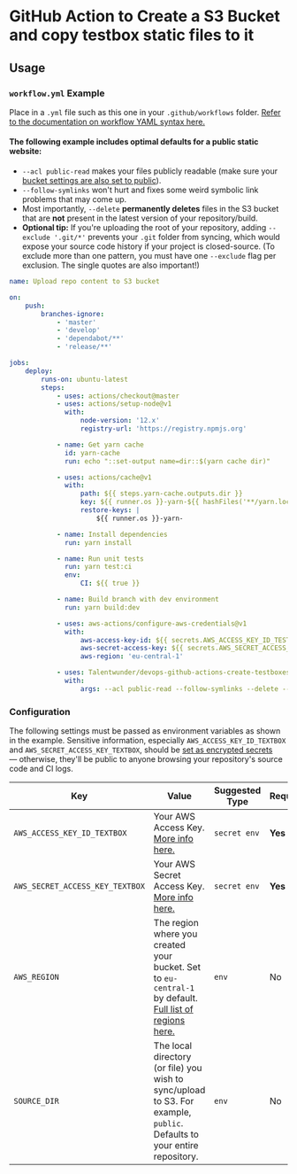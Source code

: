 # GitHub Action to Create a S3 Bucket and copy testbox static files to it

## Usage

### `workflow.yml` Example

Place in a `.yml` file such as this one in your `.github/workflows` folder. [Refer to the documentation on workflow YAML syntax here.](https://help.github.com/en/articles/workflow-syntax-for-github-actions)

#### The following example includes optimal defaults for a public static website:

- `--acl public-read` makes your files publicly readable (make sure your [bucket settings are also set to public](https://docs.aws.amazon.com/AmazonS3/latest/dev/WebsiteAccessPermissionsReqd.html)).
- `--follow-symlinks` won't hurt and fixes some weird symbolic link problems that may come up.
- Most importantly, `--delete` **permanently deletes** files in the S3 bucket that are **not** present in the latest version of your repository/build.
- **Optional tip:** If you're uploading the root of your repository, adding `--exclude '.git/*'` prevents your `.git` folder from syncing, which would expose your source code history if your project is closed-source. (To exclude more than one pattern, you must have one `--exclude` flag per exclusion. The single quotes are also important!)

```yaml
name: Upload repo content to S3 bucket

on:
    push:
        branches-ignore:
            - 'master'
            - 'develop'
            - 'dependabot/**'
            - 'release/**'

jobs:
    deploy:
        runs-on: ubuntu-latest
        steps:
            - uses: actions/checkout@master
            - uses: actions/setup-node@v1
              with:
                  node-version: '12.x'
                  registry-url: 'https://registry.npmjs.org'

            - name: Get yarn cache
              id: yarn-cache
              run: echo "::set-output name=dir::$(yarn cache dir)"

            - uses: actions/cache@v1
              with:
                  path: ${{ steps.yarn-cache.outputs.dir }}
                  key: ${{ runner.os }}-yarn-${{ hashFiles('**/yarn.lock') }}
                  restore-keys: |
                      ${{ runner.os }}-yarn-

            - name: Install dependencies
              run: yarn install

            - name: Run unit tests
              run: yarn test:ci
              env:
                  CI: ${{ true }}

            - name: Build branch with dev environment
              run: yarn build:dev

            - uses: aws-actions/configure-aws-credentials@v1
              with:
                  aws-access-key-id: ${{ secrets.AWS_ACCESS_KEY_ID_TESTBOX }}
                  aws-secret-access-key: ${{ secrets.AWS_SECRET_ACCESS_KEY_TESTBOX }}
                  aws-region: 'eu-central-1'

            - uses: Talentwunder/devops-github-actions-create-testboxes@v4
              with:
                  args: --acl public-read --follow-symlinks --delete --exclude '.git/*'


```


### Configuration

The following settings must be passed as environment variables as shown in the example. Sensitive information, especially `AWS_ACCESS_KEY_ID_TEXTBOX` and `AWS_SECRET_ACCESS_KEY_TEXTBOX`, should be [set as encrypted secrets](https://help.github.com/en/articles/virtual-environments-for-github-actions#creating-and-using-secrets-encrypted-variables) — otherwise, they'll be public to anyone browsing your repository's source code and CI logs.

| Key | Value | Suggested Type | Required | Default |
| ------------- | ------------- | ------------- | ------------- | ------------- |
| `AWS_ACCESS_KEY_ID_TEXTBOX` | Your AWS Access Key. [More info here.](https://docs.aws.amazon.com/general/latest/gr/managing-aws-access-keys.html) | `secret env` | **Yes** | N/A |
| `AWS_SECRET_ACCESS_KEY_TEXTBOX` | Your AWS Secret Access Key. [More info here.](https://docs.aws.amazon.com/general/latest/gr/managing-aws-access-keys.html) | `secret env` | **Yes** | N/A |
| `AWS_REGION` | The region where you created your bucket. Set to `eu-central-1` by default. [Full list of regions here.](https://docs.aws.amazon.com/AWSEC2/latest/UserGuide/using-regions-availability-zones.html#concepts-available-regions) | `env` | No | `eu-central-1` |
| `SOURCE_DIR` | The local directory (or file) you wish to sync/upload to S3. For example, `public`. Defaults to your entire repository. | `env` | No | `./` (root of cloned repository) |
